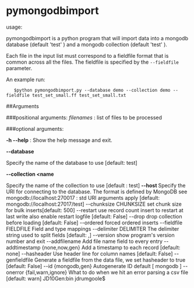 # pymongodbimport

usage:

pymongodbimport is a python program that will import data into a mongodb
 database (default 'test' ) and a mongodb collection (default 'test' ).

Each file in the input list must correspond to a fieldfile format that is
common across all the files. The fieldfile is specified by the  `--fieldfile` parameter.

An example run:

```
   $python pymongodbimport.py --database demo --collection demo --fieldfile test_set_small.ff test_set_small.txt
```

##Arguments

###positional arguments:
  *filenames*        : list of files to be processed

###optional arguments:

**-h --help**      : Show the help message and exit.

**--database <name>**

Specify the name of the database to use  [default: test]

**--collection <name**

Specify the name of the collection to use [default : test]
**--host <mongodb URI>**
Specify the URI for connecting to the database.  The format is defined by MongoDB see
mongodb://localhost:270017 : std URI arguments apply
                        [default: mongodb://localhost:27017/test]
  --chunksize CHUNKSIZE
                        set chunk size for bulk inserts[default: 500]
  --restart             use record count insert to restart at last write also
                        enable restart logfile [default: False]
  --drop                drop collection before loading [default: False]
  --ordered             forced ordered inserts
  --fieldfile FIELDFILE
                        Field and type mappings
  --delimiter DELIMITER
                        The delimiter string used to split fields [default: ,]
  --version             show program's version number and exit
  --addfilename         Add file name field to every entry
  --addtimestamp {none,now,gen}
                        Add a timestamp to each record [default: none]
  --hasheader           Use header line for column names [default: False]
  --genfieldfile        Generate a fieldfile from the data file, we set
                        hasheader to true [default: False]
  --id {mongodb,gen}    Autogenerate ID default [ mongodb ]
  --onerror {fail,warn,ignore}
                        What to do when we hit an error parsing a csv file
                        [default: warn]
JD10Gen:bin jdrumgoole$

